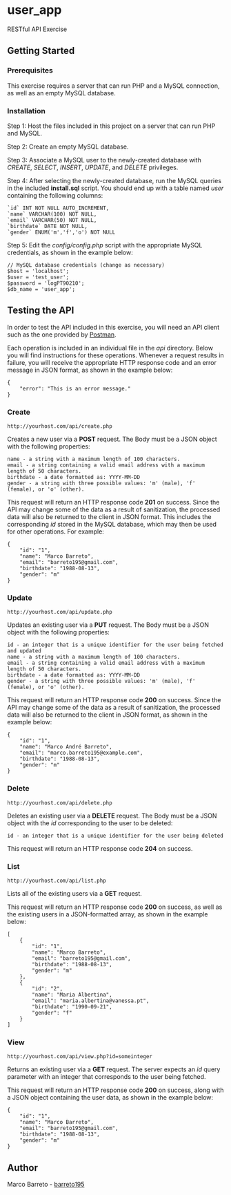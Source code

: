 # user_app
RESTful API Exercise

## Getting Started

### Prerequisites

This exercise requires a server that can run PHP and a MySQL connection, as well as an empty MySQL database.

### Installation

Step 1: Host the files included in this project on a server that can run PHP and MySQL.

Step 2: Create an empty MySQL database.

Step 3: Associate a MySQL user to the newly-created database with *CREATE*, *SELECT*, *INSERT*, *UPDATE*, and *DELETE* privileges.

Step 4: After selecting the newly-created database, run the MySQL queries in the included **install.sql** script. You should end up with a table named *user* containing the following columns:

```
`id` INT NOT NULL AUTO_INCREMENT,
`name` VARCHAR(100) NOT NULL,
`email` VARCHAR(50) NOT NULL,
`birthdate` DATE NOT NULL,
`gender` ENUM('m','f','o') NOT NULL
```

Step 5: Edit the *config/config.php* script with the appropriate MySQL credentials, as shown in the example below:

```
// MySQL database credentials (change as necessary)
$host = 'localhost';
$user = 'test_user';
$password = 'logPT90210';
$db_name = 'user_app';
```

## Testing the API

In order to test the API included in this exercise, you will need an API client such as the one provided by [Postman](https://www.getpostman.com/).

Each operation is included in an individual file in the *api* directory. Below you will find instructions for these operations. Whenever a request results in failure, you will receive the appropriate HTTP response code and an error message in JSON format, as shown in the example below:

```
{
    "error": "This is an error message."
}
```

### Create

```
http://yourhost.com/api/create.php
```

Creates a new user via a **POST** request. The Body must be a JSON object with the following properties:

```
name - a string with a maximum length of 100 characters.
email - a string containing a valid email address with a maximum length of 50 characters.
birthdate - a date formatted as: YYYY-MM-DD
gender - a string with three possible values: 'm' (male), 'f' (female), or 'o' (other).
```

This request will return an HTTP response code **201** on success. Since the API may change some of the data as a result of sanitization, the processed data will also be returned to the client in JSON format. This includes the corresponding *id* stored in the MySQL database, which may then be used for other operations. For example:

```
{
    "id": "1",
    "name": "Marco Barreto",
    "email": "barreto195@gmail.com",
    "birthdate": "1988-08-13",
    "gender": "m"
}
```

### Update

```
http://yourhost.com/api/update.php
```

Updates an existing user via a **PUT** request. The Body must be a JSON object with the following properties:

```
id - an integer that is a unique identifier for the user being fetched and updated
name - a string with a maximum length of 100 characters.
email - a string containing a valid email address with a maximum length of 50 characters.
birthdate - a date formatted as: YYYY-MM-DD
gender - a string with three possible values: 'm' (male), 'f' (female), or 'o' (other).
```

This request will return an HTTP response code **200** on success. Since the API may change some of the data as a result of sanitization, the processed data will also be returned to the client in JSON format, as shown in the example below:

```
{
    "id": "1",
    "name": "Marco André Barreto",
    "email": "marco.barreto195@example.com",
    "birthdate": "1988-08-13",
    "gender": "m"
}
```

### Delete

```
http://yourhost.com/api/delete.php
```

Deletes an existing user via a **DELETE** request. The Body must be a JSON object with the *id* corresponding to the user to be deleted:

```
id - an integer that is a unique identifier for the user being deleted
```

This request will return an HTTP response code **204** on success.

### List

```
http://yourhost.com/api/list.php
```

Lists all of the existing users via a **GET** request.

This request will return an HTTP response code **200** on success, as well as the existing users in a JSON-formatted array, as shown in the example below:

```
[
    {
        "id": "1",
        "name": "Marco Barreto",
        "email": "barreto195@gmail.com",
        "birthdate": "1988-08-13",
        "gender": "m"
    },
    {
        "id": "2",
        "name": "Maria Albertina",
        "email": "maria.albertina@vanessa.pt",
        "birthdate": "1990-09-21",
        "gender": "f"
    }
]
```

### View

```
http://yourhost.com/api/view.php?id=someinteger
```

Returns an existing user via a **GET** request. The server expects an *id* query parameter with an integer that corresponds to the user being fetched.

This request will return an HTTP response code **200** on success, along with a JSON object containing the user data, as shown in the example below:

```
{
    "id": "1",
    "name": "Marco Barreto",
    "email": "barreto195@gmail.com",
    "birthdate": "1988-08-13",
    "gender": "m"
}
```

## Author

Marco Barreto - [barreto195](https://github.com/barreto195)
